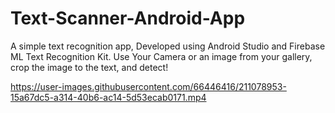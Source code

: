 # Text-Scanner-Android-App
A simple text recognition app, Developed using Android Studio and Firebase ML Text Recognition Kit.
Use Your Camera or an image from your gallery, crop the image to the text, and detect!



https://user-images.githubusercontent.com/66446416/211078953-15a67dc5-a314-40b6-ac14-5d53ecab0171.mp4

